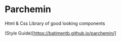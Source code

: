 # Parchemin
Html &amp; Css Library of good looking components


(Style Guide)[https://batimentb.github.io/parchemin/]
